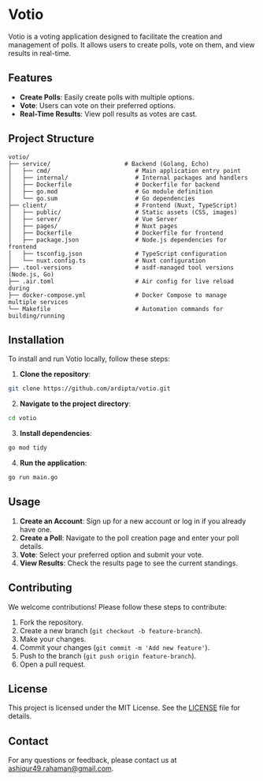 # Votio

Votio is a voting application designed to facilitate the creation and management of polls. It allows users to create polls, vote on them, and view results in real-time.

## Features

- **Create Polls**: Easily create polls with multiple options.
- **Vote**: Users can vote on their preferred options.
- **Real-Time Results**: View poll results as votes are cast.

## Project Structure
```
votio/
├── service/                     # Backend (Golang, Echo)
│   ├── cmd/                        # Main application entry point
│   ├── internal/                   # Internal packages and handlers
│   ├── Dockerfile                  # Dockerfile for backend
│   ├── go.mod                      # Go module definition
│   └── go.sum                      # Go dependencies
├── client/                         # Frontend (Nuxt, TypeScript)
│   ├── public/                     # Static assets (CSS, images)
│   ├── server/                     # Vue Server
│   ├── pages/                      # Nuxt pages
│   ├── Dockerfile                  # Dockerfile for frontend
│   ├── package.json                # Node.js dependencies for frontend
│   ├── tsconfig.json               # TypeScript configuration
│   └── nuxt.config.ts              # Nuxt configuration
├── .tool-versions                  # asdf-managed tool versions (Node.js, Go)
├── .air.toml                       # Air config for live reload during 
├── docker-compose.yml              # Docker Compose to manage multiple services
└── Makefile                        # Automation commands for building/running
```

## Installation

To install and run Votio locally, follow these steps:

1. **Clone the repository**:
  ```sh
  git clone https://github.com/ardipta/votio.git
  ```
2. **Navigate to the project directory**:
  ```sh
  cd votio
  ```
3. **Install dependencies**:
  ```sh
  go mod tidy
  ```
4. **Run the application**:
  ```sh
  go run main.go
  ```

## Usage

1. **Create an Account**: Sign up for a new account or log in if you already have one.
2. **Create a Poll**: Navigate to the poll creation page and enter your poll details.
3. **Vote**: Select your preferred option and submit your vote.
4. **View Results**: Check the results page to see the current standings.

## Contributing

We welcome contributions! Please follow these steps to contribute:

1. Fork the repository.
2. Create a new branch (`git checkout -b feature-branch`).
3. Make your changes.
4. Commit your changes (`git commit -m 'Add new feature'`).
5. Push to the branch (`git push origin feature-branch`).
6. Open a pull request.

## License

This project is licensed under the MIT License. See the [LICENSE](LICENSE) file for details.

## Contact

For any questions or feedback, please contact us at [ashiqur49.rahaman@gmail.com](mailto:ashiqur49.rahaman@gmail.com).
